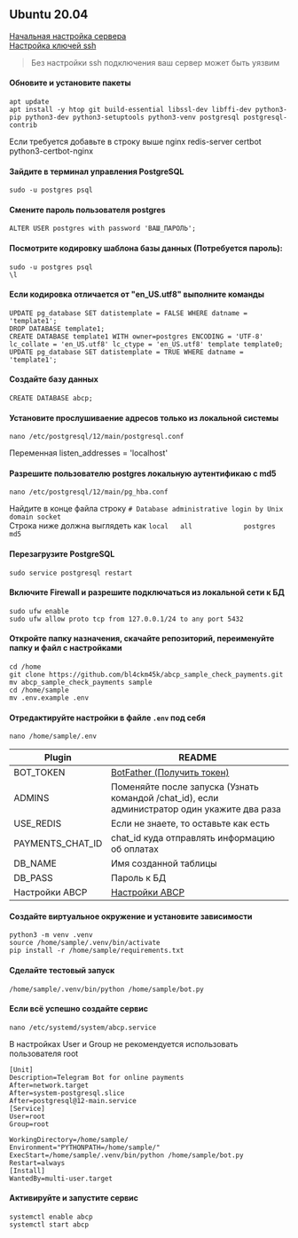 ## Ubuntu 20.04
[Начальная настройка сервера](https://www.digitalocean.com/community/tutorials/initial-server-setup-with-ubuntu-20-04-ru)    
[Настройка ключей ssh](https://www.digitalocean.com/community/tutorials/how-to-set-up-ssh-keys-on-ubuntu-20-04-ru)    

> Без настройки ssh подключения ваш сервер может быть уязвим
#### Обновите и установите пакеты

```
apt update  
apt install -y htop git build-essential libssl-dev libffi-dev python3-pip python3-dev python3-setuptools python3-venv postgresql postgresql-contrib
```

Если требуется добавьте в строку выше nginx redis-server certbot python3-certbot-nginx

#### Зайдите в терминал управления PostgreSQL

```
sudo -u postgres psql
```

#### Смените пароль пользователя postgres

```
ALTER USER postgres with password 'ВАШ_ПАРОЛЬ';
```

#### Посмотрите кодировку шаблона базы данных (Потребуется пароль):

```
sudo -u postgres psql
\l
```

#### Если кодировка отличается от "en_US.utf8" выполните команды

```
UPDATE pg_database SET datistemplate = FALSE WHERE datname = 'template1'; 
DROP DATABASE template1;
CREATE DATABASE template1 WITH owner=postgres ENCODING = 'UTF-8' lc_collate = 'en_US.utf8' lc_ctype = 'en_US.utf8' template template0;
UPDATE pg_database SET datistemplate = TRUE WHERE datname = 'template1';
```

#### Создайте базу данных

```
CREATE DATABASE abcp;
```

#### Установите прослушиваение адресов только из локальной системы

```
nano /etc/postgresql/12/main/postgresql.conf
```

Переменная listen_addresses = 'localhost'

#### Разрешите пользователю postgres локальную аутентификаю с md5

```
nano /etc/postgresql/12/main/pg_hba.conf
```

Найдите в конце файла строку
```# Database administrative login by Unix domain socket```   
Строка ниже должна выглядеть как ```local   all             postgres                                md5 ```

#### Перезагрузите PostgreSQL

```
sudo service postgresql restart
```

#### Включите Firewall и разрешите подключаться из локальной сети к БД

```
sudo ufw enable
sudo ufw allow proto tcp from 127.0.0.1/24 to any port 5432
```

#### Откройте папку назначения, скачайте репозиторий, переименуйте папку и файл с настройками

```
cd /home
git clone https://github.com/bl4ckm45k/abcp_sample_check_payments.git
mv abcp_sample_check_payments sample
cd /home/sample
mv .env.example .env
```

#### Отредактируйте настройки в файле ```.env``` под себя

```
nano /home/sample/.env
```

| Plugin           | README                                                                                       |
|------------------|----------------------------------------------------------------------------------------------|
| BOT_TOKEN        | [BotFather (Получить токен)](https://t.me/BotFather/)                                        |
| ADMINS           | Поменяйте после запуска (Узнать командой /chat_id), если администратор один укажите два раза |
| USE_REDIS        | Если не знаете, то оставьте как есть                                                         |
| PAYMENTS_CHAT_ID | chat_id куда отправлять информацию об оплатах                                                |
| DB_NAME          | Имя созданной таблицы                                                                        |
| DB_PASS          | Пароль к БД                                                                                  |
| Настройки ABCP   | [Настройки ABCP](https://cp.abcp.ru/?page=allsettings&systemsettings&apiInformation)         |

#### Создайте виртуальное окружение и установите зависимости

```
python3 -m venv .venv
source /home/sample/.venv/bin/activate
pip install -r /home/sample/requirements.txt
```

#### Сделайте тестовый запуск

```
/home/sample/.venv/bin/python /home/sample/bot.py
```

#### Если всё успешно создайте сервис

```
nano /etc/systemd/system/abcp.service
```

В настройках User и Group не рекомендуется использовать пользователя root

```
[Unit]
Description=Telegram Bot for online payments
After=network.target
After=system-postgresql.slice
After=postgresql@12-main.service
[Service]
User=root
Group=root

WorkingDirectory=/home/sample/
Environment="PYTHONPATH=/home/sample/"
ExecStart=/home/sample/.venv/bin/python /home/sample/bot.py
Restart=always
[Install]
WantedBy=multi-user.target
```

#### Активируйте и запустите сервис

```
systemctl enable abcp
systemctl start abcp
```
